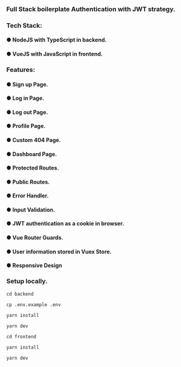 ### Full Stack boilerplate Authentication with JWT strategy.
### Tech Stack: 
#### ● NodeJS with TypeScript in backend.
#### ● VueJS with JavaScript in frontend.
### Features:
#### ● Sign up Page.
#### ● Log in Page.
#### ● Log out Page.
#### ● Profile Page.
#### ● Custom 404 Page.
#### ● Dashboard Page.
#### ● Protected Routes.
#### ● Public Routes.
#### ● Error Handler.
#### ● Input Validation.
#### ● JWT authentication as a cookie in browser.
#### ● Vue Router Guards.
#### ● User information stored in Vuex Store.
#### ● Responsive Design
####

### Setup locally.

```
cd backend
```

```
cp .env.example .env
```

```
yarn install
```

```
yarn dev
```

```
cd frontend
```

```
yarn install
```

```
yarn dev
```
